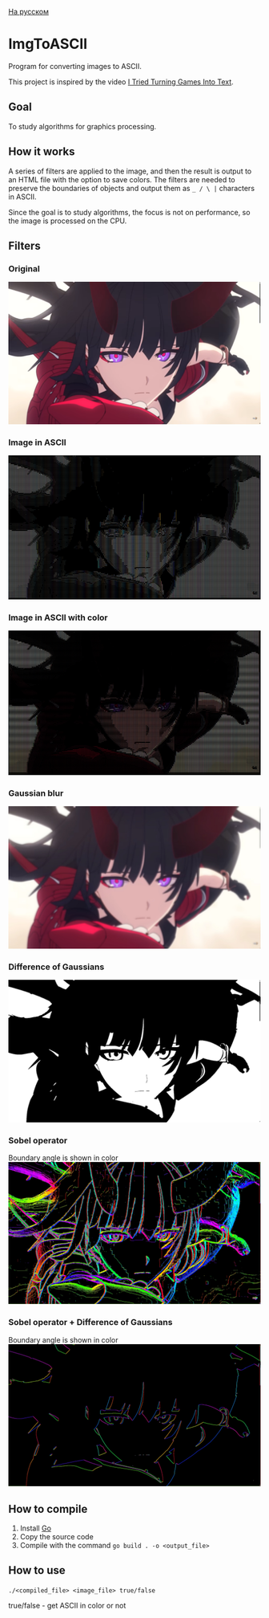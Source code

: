 [На русском](README_ru.md)

# ImgToASCII
Program for converting images to ASCII.

This project is inspired by the video [I Tried Turning Games Into Text](https://www.youtube.com/watch?v=gg40RWiaHRY).

## Goal
To study algorithms for graphics processing.

## How it works
A series of filters are applied to the image, and then the result is output to an HTML file with the option to save colors. The filters are needed to preserve the boundaries of objects and output them as `_ / \ |` characters in ASCII.

Since the goal is to study algorithms, the focus is not on performance, so the image is processed on the CPU.

## Filters
### Original
![Original](./examples/raimei.png)
### Image in ASCII
![Image in ASCII](./examples/ascii.png)
### Image in ASCII with color
![Image in ASCII](./examples/ascii-colour.png)
### Gaussian blur
![Gaussian blur](./examples/gauss.jpg)
### Difference of Gaussians
![Difference of Gaussians](./examples/DoG.jpg)
### Sobel operator
Boundary angle is shown in color
![Sobel operator](./examples/sobel-colour.jpg)
### Sobel operator + Difference of Gaussians
Boundary angle is shown in color
![Sobel operator + Difference of Gaussians](./examples/sobel-dog-colour.jpg)

## How to compile
1. Install [Go](https://go.dev)
2. Copy the source code
3. Compile with the command `go build . -o <output_file>`

## How to use
`./<compiled_file> <image_file> true/false`

true/false - get ASCII in color or not
